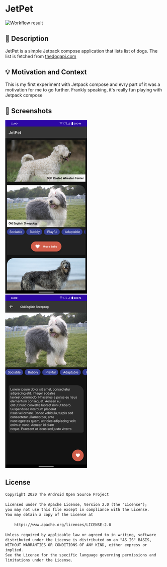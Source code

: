 # JetPet

<!--- Replace <OWNER> with your Github Username and <REPOSITORY> with the name of your repository. -->
<!--- You can find both of these in the url bar when you open your repository in github. -->
![Workflow result](https://github.com/ehsunshine/puppy-cpmpose/workflows/Check/badge.svg)


## :scroll: Description
JetPet is a simple Jetpack compose application that lists list of dogs. The list is fetched from [thedogapi.com](https://thedogapi.com)


## :bulb: Motivation and Context
This is my first experiment with Jetpack compose and evry part of it was a motivation for me to go further. Frankly speaking, it's really fun playing with Jetpack compose


## :camera_flash: Screenshots
<!-- You can add more screenshots here if you like -->
<img src="/results/screenshot_1.png" width="260">&emsp;<img src="/results/screenshot_2.png" width="260">

## License
```
Copyright 2020 The Android Open Source Project

Licensed under the Apache License, Version 2.0 (the "License");
you may not use this file except in compliance with the License.
You may obtain a copy of the License at

    https://www.apache.org/licenses/LICENSE-2.0

Unless required by applicable law or agreed to in writing, software
distributed under the License is distributed on an "AS IS" BASIS,
WITHOUT WARRANTIES OR CONDITIONS OF ANY KIND, either express or implied.
See the License for the specific language governing permissions and
limitations under the License.
```